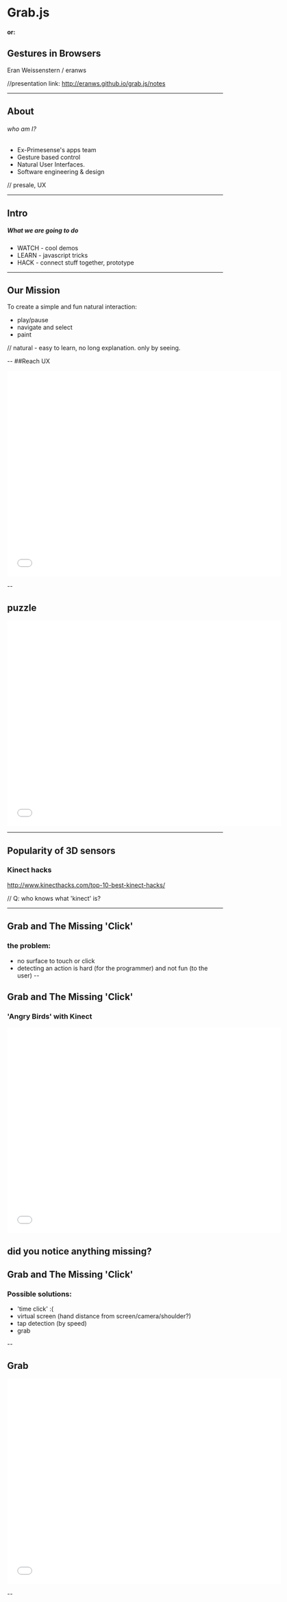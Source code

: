 # Grab.js

#### or:

## Gestures in Browsers	

Eran Weissenstern / eranws

//presentation link: http://eranws.github.io/grab.js/notes


---
## About
###### who am I?

* Ex-Primesense's apps team
* Gesture based control
* Natural User Interfaces.
* Software engineering & design


// presale, UX 

---
## Intro
##### What we are going to do

* WATCH - cool demos
* LEARN - javascript tricks
* HACK - connect stuff together, prototype

---

## Our Mission
To create a simple and fun natural interaction:
* play/pause
* navigate and select 
* paint

// natural - easy to learn, no long explanation. only by seeing.

--
##Reach UX
<iframe data-autoplay width="640" height="480" src="//www.youtube.com/embed/IVOPxYKhqZ0?rel=0" frameborder="0" allowfullscreen></iframe>

--
## puzzle

<iframe data-autoplay width="640" height="480" src="//www.youtube.com/embed/vVlANzCHL2Y?rel=0" frameborder="0" allowfullscreen></iframe>

---

## Popularity of 3D sensors

### Kinect hacks 
http://www.kinecthacks.com/top-10-best-kinect-hacks/

//	Q: who knows what 'kinect' is?


---
## Grab and The Missing 'Click'

### the problem:
- no surface to touch or click
- detecting an action is hard (for the programmer) and not fun (to the user)
--

## Grab and The Missing 'Click'
### 'Angry Birds' with Kinect

<iframe data-autoplay width="640" height="480" src="//www.youtube.com/embed/u_jmQY4QEBY?rel=0" frameborder="0" allowfullscreen></iframe>

did you notice anything missing?
--

## Grab and The Missing 'Click'

### Possible solutions:

* 'time click'  :(
* virtual screen (hand distance from screen/camera/shoulder?)
* tap detection (by speed)
* grab

--

## Grab

<iframe data-autoplay width="640" height="480" src="//www.youtube.com/embed/PurcczCZOO8?rel=0" frameborder="0" allowfullscreen></iframe>

--

<iframe  width="640" height="480" src="localhost:9093" frameborder="0"></iframe>

### tech demo

---

## the Stack

* hardware
* driver
* middleware
* server
* client

//	Q: how many are programmers? what language?

--
## hardware

* IR projector
* camera
* chip

// Some background about depth, Ir, sensors
--
## driver

* software low-level
* reads the "Depth Frame" to the PC
* written in C

--
## middleware

* NiTE - Primesense's computer vision layer
* Scene analysis, segmentation, tracking
* written in C++

--
## server

* reads a frame from the camera
* process it 
* sends data to the client over websockets 

// this enables multiplayer apps, since the app can run on another device
--
## client

* application
* game
* In our case - a Browser



---

# < intermission >
## server install

--

installation links

---


Browser - a Powerful Development tool
	Good seperation of worker and waiter, (client/server), cpu bound / io bound
	Runtime - C++, websockets, Browser - Javascript
	Recent advances in GPUs, internet standards (HTML5, WebGL) - Three.js
	http://acko.net/

	programming is easy and fast

## Why javascript?
#### a crash course / walkthrough
	* F12 - open dev tools
	* console (ESC)
	* * ctrl+shift+J

	* inspect, ( / )

	* debug (breakpoint)
	* easy debugging example, famous website

event loop
	* hand position
	* grab state
	* (skeleton)

hack'n'slash (or: hotCoture)
	take working examples
	replace the wiring
	// exercise







---
## Links

* Presentation was made easy with: [Reveal.js](http://lab.hakim.se/reveal-js/)

---

# Thank You!
### Eran Weissenstern / eranws